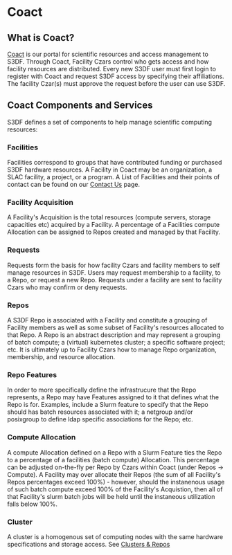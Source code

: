 # Coact

## What is Coact?

[Coact](http://coact.slac.stanford.edu) is our portal for scientific resources and access management to S3DF. Through Coact, Facility Czars control who gets access and how facility resources are distributed. Every new S3DF user must first login to register with Coact and request S3DF access by specifying their affiliations. The facility Czar(s) must approve the request before the user can use S3DF.

## Coact Components and Services

S3DF defines a set of components to help manage scientific computing resources:


### Facilities

Facilities correspond to groups that have contributed funding or purchased S3DF hardware resources. A Facility in Coact may be an organization, a SLAC facility, a project, or a program. A List of Facilities and their points of contact can be found on our [Contact Us](contact-us.md) page.

### Facility Acquisition

A Facility's Acquisition is the total resources (compute servers, storage capacities etc) acquired by a Facility. A percentage of a Facilities compute Allocation can be assigned to Repos created and managed by that Facility. 

### Requests

Requests form the basis for how facility Czars and facility members to self manage resources in S3DF. Users may request membership to a facility, to a Repo, or request a new Repo. Requests under a facility are sent to facility Czars who may confirm or deny requests.


### Repos

A S3DF Repo is associated with a Facility and constitute a grouping of Facility members as well as some subset of Facility's resources allocated to that Repo. A Repo is an abstract description and may represent a grouping of batch compute; a (virtual) kubernetes cluster; a specific software project; etc. It is ultimately up to Facility Czars how to manage Repo organization, membership, and resource allocation.


### Repo Features

In order to more specifically define the infrastrucure that the Repo represents, a Repo may have Features assigned to it that defines what the Repo is for. Examples, include a Slurm feature to specify that the Repo should has batch resources associated with it; a netgroup and/or posixgroup to define ldap specific associations for the Repo; etc.

### Compute Allocation

A compute Allocation defined on a Repo with a Slurm Feature ties the Repo to a percentage of a facilities (batch compute) Allocation. This percentage can be adjusted on-the-fly per Repo by Czars within Coact (under Repos -> Compute). A Facility may over allocate their Repos (the sum of all Facility's Repos percentages exceed 100%) - however, should the instanenous usage of such batch compute exceed 100% of the Facility's Acquistion, then all of that Facility's slurm batch jobs will be held until the instaneous utilization falls below 100%.


### Cluster

A cluster is a homogenous set of computing nodes with the same hardware specifications and storage access. See [Clusters & Repos](batch-compute.md)
